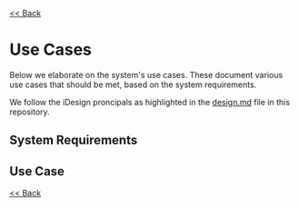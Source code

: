 [<< Back](./../design.md)

# Use Cases
Below we elaborate on the system's use cases. These document various use cases that should be met, based on the system requirements.

We follow the iDesign proncipals as highlighted in the [design.md](./../design.md) file in this repository.
## System Requirements
<Various system requirements go here.>

## Use Case
<Various system use cases go here.>

[<< Back](./../design.md)